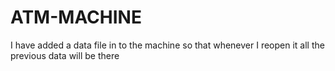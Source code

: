 # ATM-MACHINE
I have added a data file in to the machine so that whenever I reopen it all the previous data will be there
